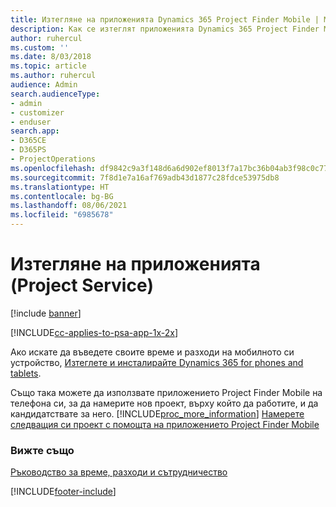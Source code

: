 ```yaml
---
title: Изтегляне на приложенията Dynamics 365 Project Finder Mobile | MicrosoftDocs
description: Как се изтеглят приложенията Dynamics 365 Project Finder Mobile
author: ruhercul
ms.custom: ''
ms.date: 8/03/2018
ms.topic: article
ms.author: ruhercul
audience: Admin
search.audienceType:
- admin
- customizer
- enduser
search.app:
- D365CE
- D365PS
- ProjectOperations
ms.openlocfilehash: df9842c9a3f148d6a6d902ef8013f7a17bc36b04ab3f98c0c770b6509ea3e25e
ms.sourcegitcommit: 7f8d1e7a16af769adb43d1877c28fdce53975db8
ms.translationtype: HT
ms.contentlocale: bg-BG
ms.lasthandoff: 08/06/2021
ms.locfileid: "6985678"
---
```

# <a name="get-the-apps-project-service"></a>Изтегляне на приложенията (Project Service)

[!include [banner](../includes/psa-now-project-operations.md)]

[!INCLUDE[cc-applies-to-psa-app-1x-2x](../includes/cc-applies-to-psa-app-1x-2x.md)]

Ако искате да въведете своите време и разходи на мобилното си устройство, [Изтеглете и инсталирайте Dynamics 365 for phones and tablets](/dynamics365/mobile-app/dynamics-365-phones-tablets-users-guide).  
  
 Също така можете да използвате приложението Project Finder Mobile на телефона си, за да намерите нов проект, върху който да работите, и да кандидатствате за него. [!INCLUDE[proc_more_information](../includes/proc-more-information.md)] [Намерете следващия си проект с помощта на приложението Project Finder Mobile](../psa/find-next-project-finder-mobile-app.md) 
  
### <a name="see-also"></a>Вижте също  
 [Ръководство за време, разходи и сътрудничество](../psa/time-expense-collaboration-guide.md)


[!INCLUDE[footer-include](../includes/footer-banner.md)]